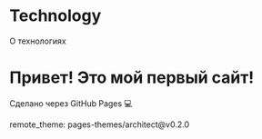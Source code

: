 # Technology
О технологиях
<!DOCTYPE html>
<html>
<head>
</head>
<body>
  <h1>Привет! Это мой первый сайт!</h1>
  <p>Сделано через GitHub Pages 💻</p>
</body>
</html>
remote_theme: pages-themes/architect@v0.2.0
